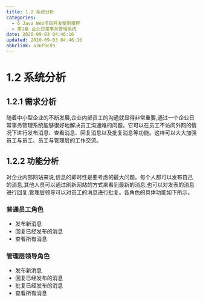 ```yaml
---
title: 1.2 系统分析
categories: 
  - 6 Java Web项目开发案例精粹
  - 第1章 企业日常事务管理系统
date: 2020-09-03 04:46:16
updated: 2020-09-03 04:46:16
abbrlink: a36f9cd9
---
```

<div id='my_toc'></div>
<style>.header_1{margin-left: 1em;}.header_2{margin-left: 2em;}.header_3{margin-left: 3em;}.header_4{margin-left: 4em;}.header_5{margin-left: 5em;}.header_6{margin-left: 6em;}</style>
<!--more-->
<script>if (navigator.platform.search('arm')==-1){document.getElementById('my_toc').style.display = 'none';}var e,p = document.getElementsByTagName('p');while (p.length>0) {e = p[0];e.parentElement.removeChild(e);}</script>

<!--end-->
# 1.2 系统分析
## 1.2.1 需求分析
随着中小型企业的不断发展,企业内部员工的沟通就显得非常重要,通过一个企业日常事务管理系统能够很好地解决员工沟通难的问题。它可以在员工不访问外网的情况下进行发布消息、查看消息、回复消息以及批复消息等功能。这样可以大大加强员工与员工、员工与管理层的工作交流。
## 1.2.2 功能分析
对企业内部网站来说,信息的即时性是要考虑的最大问题。每个人都可以发布自己的消息,其他人员可以通过刷新网站的方式来看到最新的消息,也可以对发表的消息进行回复,管理层领导可以对员工的消息进行批复。各角色的具体功能如下所示。
### 普通员工角色
- 发布新消息
- 回复已经发布的消息
- 查看所有消息

### 管理层领导角色
- 发布新消息
- 回复已经发布的消息
- 批复已经发布的消息
- 查看所有消息

